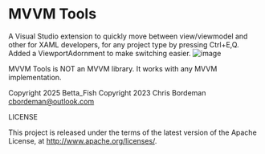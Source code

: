 # MVVM Tools

A Visual Studio extension to quickly move between view/viewmodel and other for XAML developers, for any project type by pressing Ctrl+E,Q.
Added a ViewportAdornment to make switching easier.
![image](https://github.com/user-attachments/assets/50e089d9-4e5c-4329-939e-9b2655754eaa)

MVVM Tools is NOT an MVVM library.  It works with any MVVM implementation.

Copyright 2025 Betta_Fish
Copyright 2023 Chris Bordeman cbordeman@outlook.com

LICENSE

This project is released under the terms of the latest version of the Apache License, at http://www.apache.org/licenses/.
